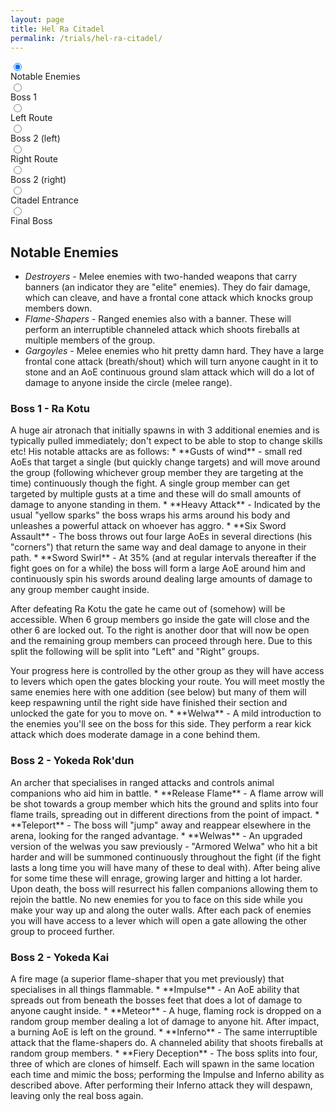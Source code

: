 ```yaml
---
layout: page
title: Hel Ra Citadel
permalink: /trials/hel-ra-citadel/
---
```

<div class="flex-parent">
<div class="input-flex-container">
<input type="radio" class="first" name="timeline-dot" data-description="notable-enemies" checked>
<div class="dot-info above" data-description="notable-enemies">
<span class="label">Notable Enemies</span>
</div>
<input type="radio" name="timeline-dot" data-description="boss-1">
<div class="dot-info below" data-description="boss-1">
<span class="label">Boss 1</span>
</div>
<input type="radio" name="timeline-dot" data-description="left">
<div class="dot-info above" data-description="left">
<span class="label">Left Route</span>
</div>
<input type="radio" name="timeline-dot" data-description="boss-2-1">
<div class="dot-info above" data-description="boss-2-1">
<span class="label">Boss 2 (left)</span>
</div>
<input type="radio" name="timeline-dot" data-description="right">
<div class="dot-info below" data-description="right">
<span class="label">Right Route</span>
</div>
<input type="radio" name="timeline-dot" data-description="boss-2-2">
<div class="dot-info below" data-description="boss-2-2">
<span class="label">Boss 2 (right)</span>
</div>
<input type="radio" name="timeline-dot" data-description="horn">
<div class="dot-info above" data-description="horn">
<span class="label">Citadel Entrance</span>
</div>
<input type="radio" class="last" name="timeline-dot" data-description="boss-3">
<div class="dot-info below" data-description="boss-3">
<span class="label">Final Boss</span>
</div>
<div id="timeline-descriptions-wrapper">
<span data-description="notable-enemies">
<h2>Notable Enemies</h2>
<ul>
<li><em>Destroyers</em> - Melee enemies with two-handed weapons that carry banners (an indicator they are "elite" enemies).  They do fair damage, which can cleave, and have a frontal cone attack which knocks group members down.</li>
<li><em>Flame-Shapers</em> - Ranged enemies also with a banner.  These will perform an interruptible channeled attack which shoots fireballs at multiple members of the group.</li>
<li><em>Gargoyles</em> - Melee enemies who hit pretty damn hard.  They have a large frontal cone attack (breath/shout) which will turn anyone caught in it to stone and an AoE continuous ground slam attack which will do a lot of damage to anyone inside the circle (melee range).</li>
</ul>
</span>
<span data-description="boss-1">
<h3>Boss 1 - Ra Kotu</h3>
A huge air atronach that initially spawns in with 3 additional enemies and is typically pulled immediately; don't expect to be able to stop to change skills etc!
His notable attacks are as follows:
* **Gusts of wind** - small red AoEs that target a single (but quickly change targets) and will move around the group (following whichever group member they are targeting at the time) continuously though the fight.  A single group member can get targeted by multiple gusts at a time and these will do small amounts of damage to anyone standing in them.
* **Heavy Attack** - Indicated by the usual "yellow sparks" the boss wraps his arms around his body and unleashes a powerful attack on whoever has aggro.
* **Six Sword Assault** - The boss throws out four large AoEs in several directions (his "corners") that return the same way and deal damage to anyone in their path.
* **Sword Swirl** - At 35% (and at regular intervals thereafter if the fight goes on for a while) the boss will form a large AoE around him and continuously spin his swords around dealing large amounts of damage to any group member caught inside.

After defeating Ra Kotu the gate he came out of (somehow) will be accessible. When 6 group members go inside the gate will close and the other 6 are locked out.  To the right is another door that will now be open and the remaining group members can proceed through here.  Due to this split the following will be split into "Left" and "Right" groups.
</span>

<span data-description="left">
Your progress here is controlled by the other group as they will have access to levers which open the gates blocking your route.  You will meet mostly the same enemies here with one addition (see below) but many of them will keep respawning until the right side have finished their section and unlocked the gate for you to move on.
* **Welwa** - A mild introduction to the enemies you'll see on the boss for this side.  They perform a rear kick attack which does moderate damage in a cone behind them.

<h3>Boss 2 - Yokeda Rok'dun</h3>
An archer that specialises in ranged attacks and controls animal companions who aid him in battle.
* **Release Flame** - A flame arrow will be shot towards a group member which hits the ground and splits into four flame trails, spreading out in different directions from the point of impact.
* **Teleport** - The boss will "jump" away and reappear elsewhere in the arena, looking for the ranged advantage.
* **Welwas** - An upgraded version of the welwas you saw previously - "Armored Welwa" who hit a bit harder and will be summoned continuously throughout the fight (if the fight lasts a long time you will have many of these to deal with).  After being alive for some time these will enrage, growing larger and hitting a lot harder.  Upon death, the boss will resurrect his fallen companions allowing them to rejoin the battle.
</span>

<span data-description="right">
No new enemies for you to face on this side while you make your way up and along the outer walls.  After each pack of enemies you will have access to a lever which will open a gate allowing the other group to proceed further.

<h3>Boss 2 - Yokeda Kai</h3>
A fire mage (a superior flame-shaper that you met previously) that specialises in all things flammable.
* **Impulse** - An AoE ability that spreads out from beneath the bosses feet that does a lot of damage to anyone caught inside.
* **Meteor** - A huge, flaming rock is dropped on a random group member dealing a lot of damage to anyone hit.  After impact, a burning AoE is left on the ground.
* **Inferno** - The same interruptible attack that the flame-shapers do.  A channeled ability that shoots fireballs at random group members.
* **Fiery Deception** - The boss splits into four, three of which are clones of himself.  Each will spawn in the same location each time and mimic the boss; performing the Impulse and Inferno ability as described above. After performing their Inferno attack they will despawn, leaving only the real boss again.
</span>
</div>
</div>
</div>
